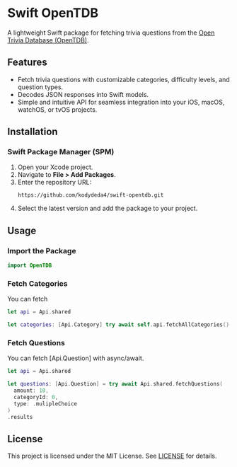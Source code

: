 # Swift OpenTDB

A lightweight Swift package for fetching trivia questions from the [Open Trivia Database (OpenTDB)](https://opentdb.com/).

## Features
- Fetch trivia questions with customizable categories, difficulty levels, and question types.
- Decodes JSON responses into Swift models.
- Simple and intuitive API for seamless integration into your iOS, macOS, watchOS, or tvOS projects.

## Installation

### Swift Package Manager (SPM)
1. Open your Xcode project.
2. Navigate to **File > Add Packages**.
3. Enter the repository URL:
   ```
   https://github.com/kodydeda4/swift-opentdb.git
   ```
4. Select the latest version and add the package to your project.

## Usage

### Import the Package

```swift
import OpenTDB
```

### Fetch Categories

You can fetch 

```swift
let api = Api.shared

let categories: [Api.Category] try await self.api.fetchAllCategories().triviaCategories
```

### Fetch Questions

You can fetch [Api.Question] with async/await.

```swift
let api = Api.shared

let questions: [Api.Question] = try await Api.shared.fetchQuestions(
  amount: 10, 
  categoryId: 0, 
  type: .mulipleChoice
)
.results
```

## License

This project is licensed under the MIT License. See [LICENSE](LICENSE) for details.